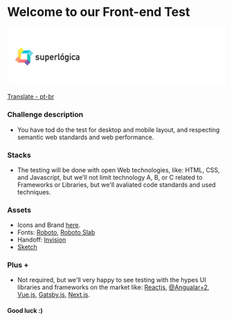 # Welcome to our Front-end Test # 

[![Banner](readme-banner/hero.jpg)](https://www.superlogica.com/)

[Translate - pt-br](./README-PT-BR.md)

### Challenge description ###
* You have tod do the test  for desktop and mobile layout, and respecting semantic web standards and web performance.

### Stacks ###
* The testing will be done with open Web technologies, like: HTML, CSS, and Javascript, but we'll not limit technology A, B, or C related to Frameworks or Libraries, but we'll avaliated code standards and used techniques.

### Assets ###
* Icons and Brand [here](./assets-test/).
* Fonts: [Roboto](https://fonts.google.com/specimen/Roboto), [Roboto Slab](https://fonts.google.com/specimen/Roboto+Slab)
* Handoff: [Invision](https://projects.invisionapp.com/share/QTTH9GJ74G9#/screens/379222117)
* [Sketch](./assets-test/test.sketch)

### Plus + ### 
* Not required, but we'll very happy to see testing with the hypes UI libraries and frameworks on the market like: [Reactjs](https://reactjs.org), [@Angualar+2](https://angular.io/), [Vue.js](https://vuejs.org/), [Gatsby.js](https://www.gatsbyjs.org/), [Next.js](https://nextjs.org/).

#### Good luck :) ####